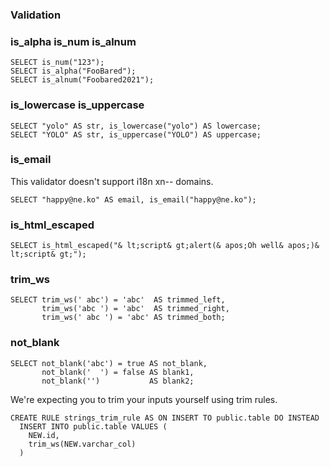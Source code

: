### Validation

### is_alpha is_num is_alnum
```postgresql
SELECT is_num("123");
SELECT is_alpha("FooBared");
SELECT is_alnum("Foobared2021");
```

### is_lowercase is_uppercase
```postgresql
SELECT "yolo" AS str, is_lowercase("yolo") AS lowercase;
SELECT "YOLO" AS str, is_uppercase("YOLO") AS uppercase;
```

### is_email
This validator doesn't support i18n xn-- domains.
```postgresql
SELECT "happy@ne.ko" AS email, is_email("happy@ne.ko");
```

### is_html_escaped
```postgresql
SELECT is_html_escaped("& lt;script& gt;alert(& apos;Oh well& apos;)& lt;script& gt;");
```

### trim_ws
```postgresql
SELECT trim_ws(' abc') = 'abc'  AS trimmed_left,
       trim_ws('abc ') = 'abc'  AS trimmed_right,
       trim_ws(' abc ') = 'abc' AS trimmed_both;
```

### not_blank
```postgresql
SELECT not_blank('abc') = true AS not_blank,
       not_blank('  ') = false AS blank1,
       not_blank('')           AS blank2;
```

We're expecting you to trim your inputs yourself using trim rules.
```
CREATE RULE strings_trim_rule AS ON INSERT TO public.table DO INSTEAD
  INSERT INTO public.table VALUES (
    NEW.id, 
    trim_ws(NEW.varchar_col)
  )
```
